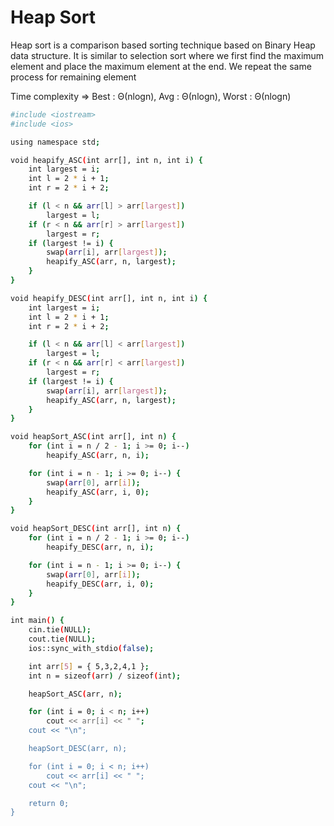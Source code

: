 # Heap Sort

Heap sort is a comparison based sorting technique based on Binary Heap data structure. It is similar to selection sort where we first find the maximum element and place the maximum element at the end. We repeat the same process for remaining element

Time complexity => Best : Θ(nlogn), Avg : Θ(nlogn), Worst : Θ(nlogn)

```bash
#include <iostream>
#include <ios>

using namespace std;

void heapify_ASC(int arr[], int n, int i) {
    int largest = i;
    int l = 2 * i + 1;
    int r = 2 * i + 2;

    if (l < n && arr[l] > arr[largest])
        largest = l;
    if (r < n && arr[r] > arr[largest])
        largest = r;
    if (largest != i) {
        swap(arr[i], arr[largest]);
        heapify_ASC(arr, n, largest);
    }
}

void heapify_DESC(int arr[], int n, int i) {
    int largest = i;
    int l = 2 * i + 1;
    int r = 2 * i + 2;

    if (l < n && arr[l] < arr[largest])
        largest = l;
    if (r < n && arr[r] < arr[largest])
        largest = r;
    if (largest != i) {
        swap(arr[i], arr[largest]);
        heapify_ASC(arr, n, largest);
    }
}

void heapSort_ASC(int arr[], int n) {
    for (int i = n / 2 - 1; i >= 0; i--)
        heapify_ASC(arr, n, i);

    for (int i = n - 1; i >= 0; i--) {
        swap(arr[0], arr[i]);
        heapify_ASC(arr, i, 0);
    }
}

void heapSort_DESC(int arr[], int n) {
    for (int i = n / 2 - 1; i >= 0; i--)
        heapify_DESC(arr, n, i);

    for (int i = n - 1; i >= 0; i--) {
        swap(arr[0], arr[i]);
        heapify_DESC(arr, i, 0);
    }
}

int main() {
    cin.tie(NULL);
    cout.tie(NULL);
    ios::sync_with_stdio(false);

    int arr[5] = { 5,3,2,4,1 };
    int n = sizeof(arr) / sizeof(int);

    heapSort_ASC(arr, n);

    for (int i = 0; i < n; i++)
        cout << arr[i] << " ";
    cout << "\n";

    heapSort_DESC(arr, n);

    for (int i = 0; i < n; i++)
        cout << arr[i] << " ";
    cout << "\n";

    return 0;
}
```